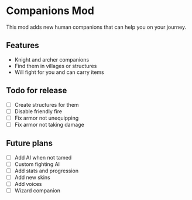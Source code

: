 # Companions Mod

This mod adds new human companions that can help you on your journey.

## Features

- Knight and archer companions
- Find them in villages or structures
- Will fight for you and can carry items

## Todo for release

- [ ] Create structures for them
- [ ] Disable friendly fire
- [ ] Fix armor not unequipping
- [ ] Fix armor not taking damage

## Future plans

- [ ] Add AI when not tamed
- [ ] Custom fighting AI
- [ ] Add stats and progression
- [ ] Add new skins
- [ ] Add voices
- [ ] Wizard companion